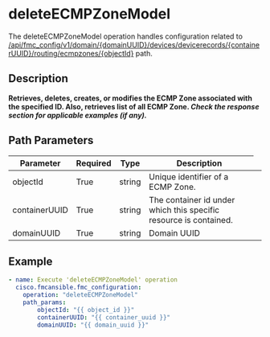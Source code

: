 # deleteECMPZoneModel

The deleteECMPZoneModel operation handles configuration related to [/api/fmc_config/v1/domain/{domainUUID}/devices/devicerecords/{containerUUID}/routing/ecmpzones/{objectId}](/paths//api/fmc_config/v1/domain/{domain_uuid}/devices/devicerecords/{container_uuid}/routing/ecmpzones/{object_id}.md) path.&nbsp;
## Description
**Retrieves, deletes, creates, or modifies the ECMP Zone associated with the specified ID. Also, retrieves list of all ECMP Zone. _Check the response section for applicable examples (if any)._**

## Path Parameters
| Parameter | Required | Type | Description |
| --------- | -------- | ---- | ----------- |
| objectId | True | string <td colspan=3> Unique identifier of a ECMP Zone. |
| containerUUID | True | string <td colspan=3> The container id under which this specific resource is contained. |
| domainUUID | True | string <td colspan=3> Domain UUID |

## Example
```yaml
- name: Execute 'deleteECMPZoneModel' operation
  cisco.fmcansible.fmc_configuration:
    operation: "deleteECMPZoneModel"
    path_params:
        objectId: "{{ object_id }}"
        containerUUID: "{{ container_uuid }}"
        domainUUID: "{{ domain_uuid }}"

```